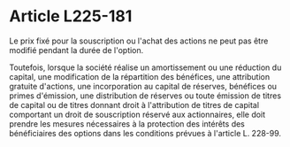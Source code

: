 # Article L225-181

Le prix fixé pour la souscription ou l'achat des actions ne peut pas être modifié pendant la durée de l'option.

Toutefois, lorsque la société réalise un amortissement ou une réduction du capital, une modification de la répartition des bénéfices, une attribution gratuite d'actions, une incorporation au capital de réserves, bénéfices ou primes d'émission, une distribution de réserves ou toute émission de titres de capital ou de titres donnant droit à l'attribution de titres de capital comportant un droit de souscription réservé aux actionnaires, elle doit prendre les mesures nécessaires à la protection des intérêts des bénéficiaires des options dans les conditions prévues à l'article L. 228-99.
